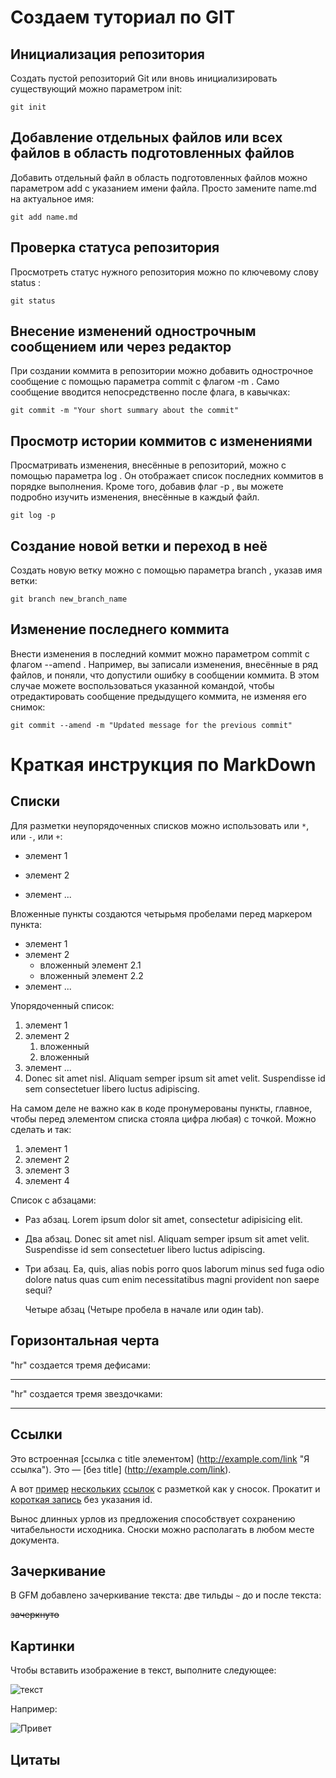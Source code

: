 #  Создаем туториал по GIT

## Инициализация репозитория

Создать пустой репозиторий Git или вновь инициализировать существующий можно параметром init:
```
git init
```

## Добавление отдельных файлов или всех файлов в область подготовленных файлов

Добавить отдельный файл в область подготовленных файлов можно параметром add с указанием имени файла. Просто замените name.md на актуальное имя:
```
git add name.md
```

## Проверка статуса репозитория

Просмотреть статус нужного репозитория можно по ключевому слову status :
```
git status
```

## Внесение изменений однострочным сообщением или через редактор

При создании коммита в репозитории можно добавить однострочное сообщение с помощью параметра commit с флагом -m . Само сообщение вводится непосредственно после флага, в кавычках:
```
git commit -m "Your short summary about the commit"
```

## Просмотр истории коммитов с изменениями

Просматривать изменения, внесённые в репозиторий, можно с помощью параметра log . Он отображает список последних коммитов в порядке выполнения. Кроме того, добавив флаг -p , вы можете подробно изучить изменения, внесённые в каждый файл.
```
git log -p
```

## Создание новой ветки и переход в неё
Создать новую ветку можно с помощью параметра branch , указав имя ветки:
```
git branch new_branch_name
```

## Изменение последнего коммита
Внести изменения в последний коммит можно параметром commit с флагом --amend . Например, вы записали изменения, внесённые в ряд файлов, и поняли, что допустили ошибку в сообщении коммита. В этом случае можете воспользоваться указанной командой, чтобы отредактировать сообщение предыдущего коммита, не изменяя его снимок:
```
git commit --amend -m "Updated message for the previous commit"
```

# Краткая инструкция по MarkDown

## Списки

Для разметки неупорядоченных списков можно использовать или `*`, или `-`, или `+`:

 * элемент 1
 - элемент 2
 + элемент ...

Вложенные пункты создаются четырьмя пробелами перед маркером пункта:

 * элемент 1
 * элемент 2
     * вложенный элемент 2.1
     * вложенный элемент 2.2
 * элемент ...

 Упорядоченный список:
 1. элемент 1
 2. элемент 2
    1. вложенный
    2. вложенный
  3. элемент ...
  4. Donec sit amet nisl. Aliquam semper ipsum sit amet velit. Suspendisse id sem consectetuer libero luctus adipiscing.

  На самом деле не важно как в коде пронумерованы пункты, главное, чтобы перед элементом списка стояла цифра любая) с точкой. Можно сделать и так:

  1. элемент 1
  0. элемент 2
  0. элемент 3
  0. элемент 4

Список с абзацами:

* Раз абзац. Lorem ipsum dolor sit amet, consectetur adipisicing elit.

* Два абзац. Donec sit amet nisl. Aliquam semper ipsum sit amet velit. Suspendisse id sem consectetuer libero luctus adipiscing.

* Три абзац. Ea, quis, alias nobis porro quos laborum minus sed fuga odio dolore natus quas cum enim necessitatibus magni provident non saepe sequi?

    Четыре абзац (Четыре пробела в начале или один tab).
    
## Горизонтальная черта

"hr" создается тремя дефисами:

---

"hr" создается тремя звездочками: 

***

## Ссылки

Это встроенная [ссылка с title элементом] (http://example.com/link "Я ссылка"). Это — [без title] (http://example.com/link).

А вот [пример][1] [нескольких][2] [ссылок][id] с разметкой как у сносок. Прокатит и [короткая запись][] без указания id.

[1]: http://example.com/ "Optional Title Here"
[2]: http://example.com/some
[id]: http://example.com/links (Optional Title Here)
[короткая запись]: http://example.com/short

Вынос длинных урлов из предложения способствует сохранению читабельности исходника. Сноски можно располагать в любом месте документа.

## Зачеркивание

В GFM добавлено зачеркивание текста: две тильды `~` до и
после текста:

~~зачеркнуто~~

## Картинки

 Чтобы вставить изображение в текст, выполните следующее:

 ![текст](имя.расширение)

 Например:

![Привет](1.jpeg)

## Цитаты
